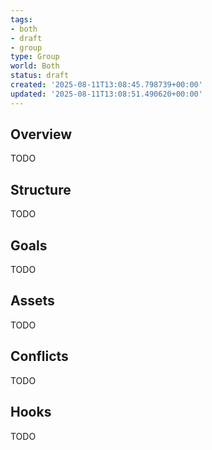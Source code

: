 ```yaml
---
tags:
- both
- draft
- group
type: Group
world: Both
status: draft
created: '2025-08-11T13:08:45.798739+00:00'
updated: '2025-08-11T13:08:51.490620+00:00'
---
```



## Overview

TODO
## Structure

TODO
## Goals

TODO
## Assets

TODO
## Conflicts

TODO
## Hooks

TODO
